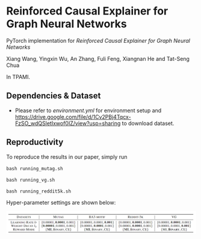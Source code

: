 # Reinforced Causal Explainer for Graph Neural Networks

PyTorch implementation for *Reinforced Causal Explainer for Graph Neural Networks*

Xiang Wang, Yingxin Wu, An Zhang,  Fuli Feng, Xiangnan He and Tat-Seng Chua

In TPAMI.



## Dependencies & Dataset

* Please refer to *environment.yml* for environment setup and https://drive.google.com/file/d/1Cv2PBj4Tqcx-FzSO_wdQSletIxwof0IZ/view?usp=sharing to download dataset.



## Reproductivity

To reproduce the results in our paper, simply run 

```
bash running_mutag.sh
```

```
bash running_vg.sh
```

```
bash running_reddit5k.sh
```

Hyper-parameter settings are shown below:

![](./Hyperparameters.png)
